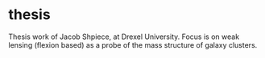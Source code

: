 # thesis
Thesis work of Jacob Shpiece, at Drexel University. 
Focus is on weak lensing (flexion based) as a probe of the 
mass structure of galaxy clusters.
